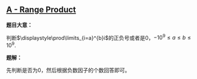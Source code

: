 ## [A - Range Product](https://agc002.contest.atcoder.jp/tasks/agc002_a)

**题目大意：**

判断$\displaystyle\prod\limits_{i=a}^{b}i$的正负号或者是$0$，$-10^9\le a\le b\le10^9$.

**题解：**

先判断是否为$0$，然后根据负数因子的个数回答即可。